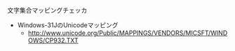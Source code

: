文字集合マッピングチェッカ
* Windows-31JのUnicodeマッピング
  * http://www.unicode.org/Public/MAPPINGS/VENDORS/MICSFT/WINDOWS/CP932.TXT
